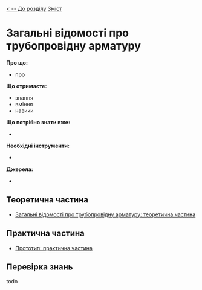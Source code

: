 [< -- До розділу](../README.md)         [Зміст](../../contents.md)

# Загальні відомості про трубопровідну арматуру

**Про що:**

- про 

**Що отримаєте:**

- знання 
- вміння 
- навики 

**Що потрібно знати вже:**

- 

**Необхідні інструменти:**

- 

**Джерела:** 

- 

## Теоретична частина

- [Загальні відомості про трубопровідну арматуру: теоретична частина](teor.md)

## Практична частина

- [Прототип: практична частина](lab.md)

## Перевірка знань

todo